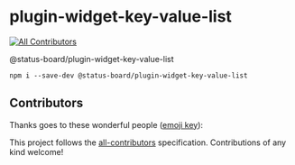 # plugin-widget-key-value-list
[![All Contributors](https://img.shields.io/badge/all_contributors-0-orange.svg?style=flat-square)](#contributors)

@status-board/plugin-widget-key-value-list

`npm i --save-dev @status-board/plugin-widget-key-value-list`

## Contributors

Thanks goes to these wonderful people ([emoji key](https://allcontributors.org/docs/en/emoji-key)):

<!-- ALL-CONTRIBUTORS-LIST:START - Do not remove or modify this section -->
<!-- prettier-ignore -->
<!-- ALL-CONTRIBUTORS-LIST:END -->

This project follows the [all-contributors](https://github.com/all-contributors/all-contributors) specification. Contributions of any kind welcome!
